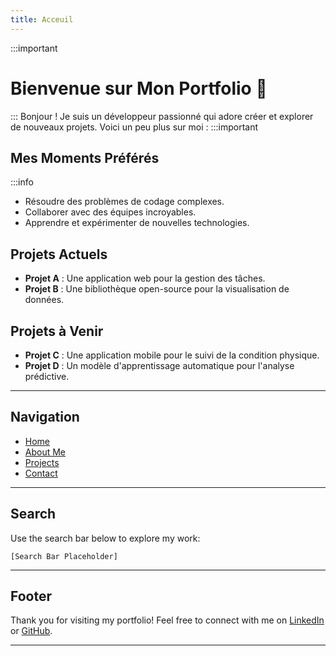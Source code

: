 ```yaml
---
title: Acceuil
---
```

:::important
# Bienvenue sur Mon Portfolio 🎉
:::
Bonjour ! Je suis un développeur passionné qui adore créer et explorer de nouveaux projets. Voici un peu plus sur moi :
:::important
## Mes Moments Préférés
:::info
- Résoudre des problèmes de codage complexes.
- Collaborer avec des équipes incroyables.
- Apprendre et expérimenter de nouvelles technologies.

## Projets Actuels
- **Projet A** : Une application web pour la gestion des tâches.
- **Projet B** : Une bibliothèque open-source pour la visualisation de données.

## Projets à Venir
- **Projet C** : Une application mobile pour le suivi de la condition physique.
- **Projet D** : Un modèle d'apprentissage automatique pour l'analyse prédictive.

---

## Navigation
- [Home](#)
- [About Me](#)
- [Projects](#)
- [Contact](#)

---

## Search
Use the search bar below to explore my work:
```
[Search Bar Placeholder]
```

---

## Footer
Thank you for visiting my portfolio! Feel free to connect with me on [LinkedIn]( https://github.com/Narcy-dev) or [GitHub]( https://github.com/Narcy-dev).

---
